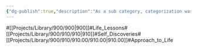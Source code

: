 ```yaml
---
{"dg-publish":true,"description":"As a sub category, categorization was based on my attitude towards life.","permalink":"/projects/library/900/910/910-00/910-00/","dgPassFrontmatter":true,"noteIcon":"0","created":"2024-04-05T17:08:08.424+09:00","updated":"2024-04-05T17:48:12.476+09:00"}
---
```


#[[Projects/Library/900/900\|900]]#Life_Lessons#[[Projects/Library/900/910/910\|910]]#Self_Discoveries#[[Projects/Library/900/910/910.00/910.00\|910.00]]#Approach_to_Life